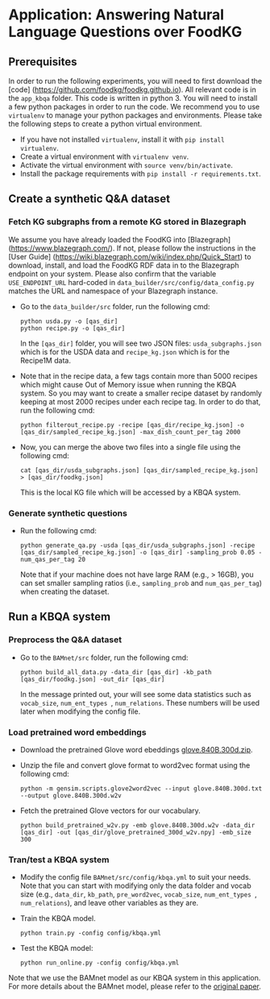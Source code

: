 # Application: Answering Natural Language Questions over FoodKG

## Prerequisites
In order to run the following experiments, you will need to first download the [code] (https://github.com/foodkg/foodkg.github.io).
All relevant code is in the `app_kbqa` folder.
This code is written in python 3. You will need to install a few python packages in order to run the code.
We recommend you to use `virtualenv` to manage your python packages and environments.
Please take the following steps to create a python virtual environment.

* If you have not installed `virtualenv`, install it with ```pip install virtualenv```.
* Create a virtual environment with ```virtualenv venv```.
* Activate the virtual environment with `source venv/bin/activate`.
* Install the package requirements with `pip install -r requirements.txt`.



## Create a synthetic Q&A dataset

### Fetch KG subgraphs from a remote KG stored in Blazegraph
We assume you have already loaded the FoodKG into [Blazegraph] (https://www.blazegraph.com/).
If not, please follow the instructions in the [User Guide] (https://wiki.blazegraph.com/wiki/index.php/Quick_Start) to download, install, and load the FoodKG RDF data in to the Blazegraph endpoint on your system.
Please also confirm that the variable `USE_ENDPOINT_URL` hard-coded in `data_builder/src/config/data_config.py` matches the URL and namespace of your Blazegraph instance.

* Go to the `data_builder/src` folder, run the following cmd:

	```
    python usda.py -o [qas_dir]
    python recipe.py -o [qas_dir]
	```
	In the `[qas_dir]` folder, you will see two JSON files: `usda_subgraphs.json` which is 	for the USDA data and `recipe_kg.json` which is for the Recipe1M data.



* Note that in the recipe data, a few tags contain more than 5000 recipes which might cause Out of Memory issue when running the KBQA system. So you may want to create a smaller recipe dataset by randomly keeping at most 2000 recipes under each recipe tag. In order to do that, run the following cmd:

	```
	python filterout_recipe.py -recipe [qas_dir/recipe_kg.json] -o [qas_dir/sampled_recipe_kg.json] -max_dish_count_per_tag 2000
	```

* Now, you can merge the above two files into a single file using the following cmd:

	```
	cat [qas_dir/usda_subgraphs.json] [qas_dir/sampled_recipe_kg.json] > [qas_dir/foodkg.json]
	```
	This is the local KG file which will be accessed by a KBQA system.


### Generate synthetic questions

* Run the following cmd:

	```
	python generate_qa.py -usda [qas_dir/usda_subgraphs.json] -recipe [qas_dir/sampled_recipe_kg.json] -o [qas_dir] -sampling_prob 0.05 -num_qas_per_tag 20
	```
	Note that if your machine does not have large RAM (e.g., > 16GB), you can set smaller sampling ratios (i.e., `sampling_prob` and `num_qas_per_tag`) when creating the dataset.




## Run a KBQA system

### Preprocess the Q&A dataset

* Go to the `BAMnet/src` folder, run the following cmd:

	```
	python build_all_data.py -data_dir [qas_dir] -kb_path [qas_dir/foodkg.json] -out_dir [qas_dir]
	```
  In the message printed out, your will see some data statistics such as `vocab_size`, `num_ent_types `, `num_relations`. These numbers will be used later when modifying the config file.


### Load pretrained word embeddings

* Download the pretrained Glove word ebeddings [glove.840B.300d.zip](http://nlp.stanford.edu/data/wordvecs/glove.840B.300d.zip).

* Unzip the file and convert glove format to word2vec format using the following cmd:

	```
	python -m gensim.scripts.glove2word2vec --input glove.840B.300d.txt --output glove.840B.300d.w2v
	```

* Fetch the pretrained Glove vectors for our vocabulary.

	```
	python build_pretrained_w2v.py -emb glove.840B.300d.w2v -data_dir [qas_dir] -out [qas_dir/glove_pretrained_300d_w2v.npy] -emb_size 300
	```

### Tran/test a KBQA system

* Modify the config file `BAMnet/src/config/kbqa.yml` to suit your needs. Note that you can start with modifying only the data folder and vocab size (e.g., `data_dir`, `kb_path`,
`pre_word2vec`, `vocab_size`, `num_ent_types `, `num_relations`), and leave other variables as they are.



* Train the KBQA model.

	```
	python train.py -config config/kbqa.yml
	```

* Test the KBQA model:

	```
	python run_online.py -config config/kbqa.yml
	```

Note that we use the BAMnet model as our KBQA system in this application. For more details about the BAMnet model, please refer to the [original paper](https://arxiv.org/abs/1903.02188).



